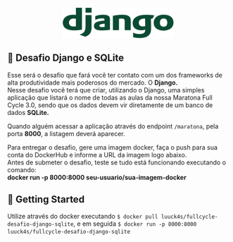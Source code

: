 <p  align="center">
<img  alt="banner"  src="../.github/django.png"  width="50%">
</p>

  
## :snake: Desafio Django e SQLite


Esse será o desafio que fará você ter contato com um dos frameworks de alta produtividade mais poderosos do mercado. O **Django.**  
Nesse desafio você terá que criar, utilizando o Django, uma simples aplicação que listará o nome de todas as aulas da nossa Maratona Full Cycle 3.0, sendo que os dados devem vir diretamente de um banco de dados **SQLite.**  
  
Quando alguém acessar a aplicação através do endpoint `/maratona`, pela porta **8000**, a listagem deverá aparecer.  
  
Para entregar o desafio, gere uma imagem docker, faça o push para sua conta do DockerHub e informe a URL da imagem logo abaixo.  
Antes de submeter o desafio, teste se tudo está funcionando executando o comando:  
**docker run -p 8000:8000 seu-usuario/sua-imagem-docker**



## 🤠 Getting Started

  
Utilize através do docker executando `$ docker pull luuck4s/fullcycle-desafio-django-sqlite`, e em seguida `$ docker run -p 8000:8000 luuck4s/fullcycle-desafio-django-sqlite`